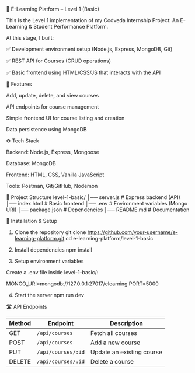 📘 E-Learning Platform – Level 1 (Basic)

This is the Level 1 implementation of my Codveda Internship Project:
An E-Learning & Student Performance Platform.

At this stage, I built:

✅ Development environment setup (Node.js, Express, MongoDB, Git)

✅ REST API for Courses (CRUD operations)

✅ Basic frontend using HTML/CSS/JS that interacts with the API

🚀 Features

Add, update, delete, and view courses

API endpoints for course management

Simple frontend UI for course listing and creation

Data persistence using MongoDB

⚙️ Tech Stack

Backend: Node.js, Express, Mongoose

Database: MongoDB

Frontend: HTML, CSS, Vanilla JavaScript

Tools: Postman, Git/GitHub, Nodemon

📂 Project Structure
level-1-basic/
│── server.js # Express backend (API)
│── index.html # Basic frontend
│── .env # Environment variables (Mongo URI)
│── package.json # Dependencies
│── README.md # Documentation

🔧 Installation & Setup

1. Clone the repository
   git clone https://github.com/your-username/e-learning-platform.git
   cd e-learning-platform/level-1-basic

2. Install dependencies
   npm install

3. Setup environment variables

Create a .env file inside level-1-basic/:

MONGO_URI=mongodb://127.0.0.1:27017/elearning
PORT=5000

4. Start the server
   npm run dev

🛣️ API Endpoints

| Method | Endpoint           | Description               |
| ------ | ------------------ | ------------------------- |
| GET    | `/api/courses`     | Fetch all courses         |
| POST   | `/api/courses`     | Add a new course          |
| PUT    | `/api/courses/:id` | Update an existing course |
| DELETE | `/api/courses/:id` | Delete a course           |
